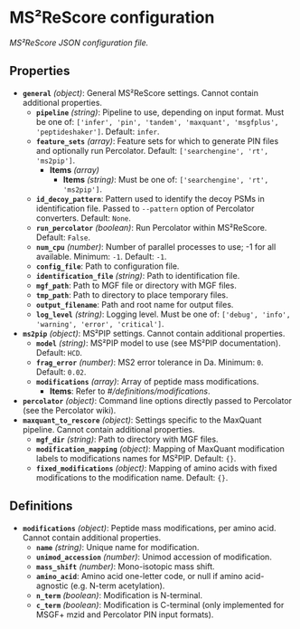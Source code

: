 # MS²ReScore configuration

*MS²ReScore JSON configuration file.*

## Properties

- **`general`** *(object)*: General MS²ReScore settings. Cannot contain additional properties.
  - **`pipeline`** *(string)*: Pipeline to use, depending on input format. Must be one of: `['infer', 'pin', 'tandem', 'maxquant', 'msgfplus', 'peptideshaker']`. Default: `infer`.
  - **`feature_sets`** *(array)*: Feature sets for which to generate PIN files and optionally run Percolator. Default: `['searchengine', 'rt', 'ms2pip']`.
    - **Items** *(array)*
      - **Items** *(string)*: Must be one of: `['searchengine', 'rt', 'ms2pip']`.
  - **`id_decoy_pattern`**: Pattern used to identify the decoy PSMs in identification file. Passed to `--pattern` option of Percolator converters. Default: `None`.
  - **`run_percolator`** *(boolean)*: Run Percolator within MS²ReScore. Default: `False`.
  - **`num_cpu`** *(number)*: Number of parallel processes to use; -1 for all available. Minimum: `-1`. Default: `-1`.
  - **`config_file`**: Path to configuration file.
  - **`identification_file`** *(string)*: Path to identification file.
  - **`mgf_path`**: Path to MGF file or directory with MGF files.
  - **`tmp_path`**: Path to directory to place temporary files.
  - **`output_filename`**: Path and root name for output files.
  - **`log_level`** *(string)*: Logging level. Must be one of: `['debug', 'info', 'warning', 'error', 'critical']`.
- **`ms2pip`** *(object)*: MS²PIP settings. Cannot contain additional properties.
  - **`model`** *(string)*: MS²PIP model to use (see MS²PIP documentation). Default: `HCD`.
  - **`frag_error`** *(number)*: MS2 error tolerance in Da. Minimum: `0`. Default: `0.02`.
  - **`modifications`** *(array)*: Array of peptide mass modifications.
    - **Items**: Refer to *#/definitions/modifications*.
- **`percolator`** *(object)*: Command line options directly passed to Percolator (see the Percolator wiki).
- **`maxquant_to_rescore`** *(object)*: Settings specific to the MaxQuant pipeline. Cannot contain additional properties.
  - **`mgf_dir`** *(string)*: Path to directory with MGF files.
  - **`modification_mapping`** *(object)*: Mapping of MaxQuant modification labels to modifications names for MS²PIP. Default: `{}`.
  - **`fixed_modifications`** *(object)*: Mapping of amino acids with fixed modifications to the modification name. Default: `{}`.
## Definitions

- **`modifications`** *(object)*: Peptide mass modifications, per amino acid. Cannot contain additional properties.
  - **`name`** *(string)*: Unique name for modification.
  - **`unimod_accession`** *(number)*: Unimod accession of modification.
  - **`mass_shift`** *(number)*: Mono-isotopic mass shift.
  - **`amino_acid`**: Amino acid one-letter code, or null if amino acid-agnostic (e.g. N-term acetylation).
  - **`n_term`** *(boolean)*: Modification is N-terminal.
  - **`c_term`** *(boolean)*: Modification is C-terminal (only implemented for MSGF+ mzid and Percolator PIN input formats).
